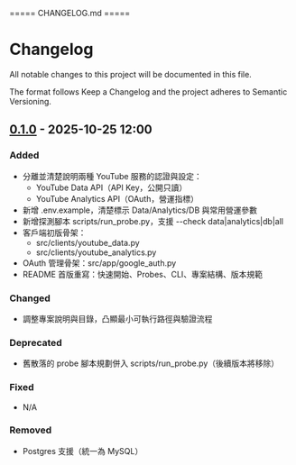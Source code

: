 ===== CHANGELOG.md =====
# Changelog
All notable changes to this project will be documented in this file.

The format follows Keep a Changelog and the project adheres to Semantic Versioning.

## [0.1.0] - 2025-10-25 12:00
### Added
- 分離並清楚說明兩種 YouTube 服務的認證與設定：
  - YouTube Data API（API Key，公開只讀）
  - YouTube Analytics API（OAuth，營運指標）
- 新增 .env.example，清楚標示 Data/Analytics/DB 與常用營運參數
- 新增探測腳本 scripts/run_probe.py，支援 --check data|analytics|db|all
- 客戶端初版骨架：
  - src/clients/youtube_data.py
  - src/clients/youtube_analytics.py
- OAuth 管理骨架：src/app/google_auth.py
- README 首版重寫：快速開始、Probes、CLI、專案結構、版本規範

### Changed
- 調整專案說明與目錄，凸顯最小可執行路徑與驗證流程

### Deprecated
- 舊散落的 probe 腳本規劃併入 scripts/run_probe.py（後續版本將移除）

### Fixed
- N/A

### Removed
- Postgres 支援（統一為 MySQL）

[0.1.0]: https://github.com/your-org/your-repo/releases/tag/v0.1.0
